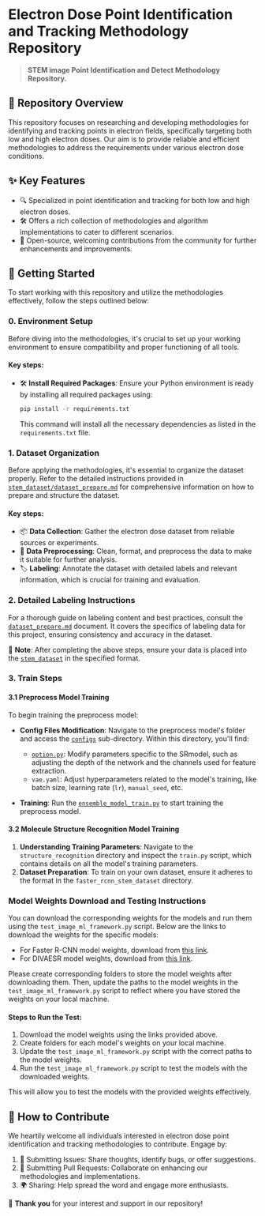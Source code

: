 # Electron Dose Point Identification and Tracking Methodology Repository

> **STEM image Point Identification and Detect Methodology Repository.**

## 📌 Repository Overview

This repository focuses on researching and developing methodologies for identifying and tracking points in electron fields, specifically targeting both low and high electron doses. Our aim is to provide reliable and efficient methodologies to address the requirements under various electron dose conditions.

## ✨ Key Features

- 🔍 Specialized in point identification and tracking for both low and high electron doses.
- 🛠 Offers a rich collection of methodologies and algorithm implementations to cater to different scenarios.
- 🤝 Open-source, welcoming contributions from the community for further enhancements and improvements.

## 🚀 Getting Started

To start working with this repository and utilize the methodologies effectively, follow the steps outlined below:

### 0. Environment Setup

Before diving into the methodologies, it's crucial to set up your working environment to ensure compatibility and proper functioning of all tools.

#### Key steps:

- 🛠 **Install Required Packages**: Ensure your Python environment is ready by installing all required packages using:
  ```bash
  pip install -r requirements.txt
  ```
  This command will install all the necessary dependencies as listed in the `requirements.txt` file.

### 1. Dataset Organization

Before applying the methodologies, it's essential to organize the dataset properly. Refer to the detailed instructions provided in [`stem_dataset/dataset_prepare.md`](./stem_dataset/dataset_prepare.md) for comprehensive information on how to prepare and structure the dataset.

#### Key steps:

- 📦 **Data Collection**: Gather the electron dose dataset from reliable sources or experiments.
- 🧹 **Data Preprocessing**: Clean, format, and preprocess the data to make it suitable for further analysis.
- 🏷 **Labeling**: Annotate the dataset with detailed labels and relevant information, which is crucial for training and evaluation.

### 2. Detailed Labeling Instructions

For a thorough guide on labeling content and best practices, consult the [`dataset_prepare.md`](./stem_dataset/dataset_prepare.md) document. It covers the specifics of labeling data for this project, ensuring consistency and accuracy in the dataset.

📝 **Note**: After completing the above steps, ensure your data is placed into the [`stem_dataset`](./stem_dataset/) in the specified format.

### 3. Train Steps

#### 3.1 Preprocess Model Training 

To begin training the preprocess model:

- **Config Files Modification**: Navigate to the preprocess model's folder and access the [`configs`](./preprocess_model/configs) sub-directory. Within this directory, you'll find:

  - [`option.py`](./preprocess_model/configs/option.py): Modify parameters specific to the SRmodel, such as adjusting the depth of the network and the channels used for feature extraction.
  - `vae.yaml`: Adjust hyperparameters related to the model's training, like batch size, learning rate (`lr`), `manual_seed`, etc.

- **Training**: Run the [`ensemble_model_train.py`](./ensemble_model_train.py) to start training the preprocess model.

#### 3.2 Molecule Structure Recognition Model Training

1. **Understanding Training Parameters**: Navigate to the `structure_recognition` directory and inspect the `train.py` script, which contains details on all the model's training parameters.
2. **Dataset Preparation**: To train on your own dataset, ensure it adheres to the format in the `faster_rcnn_stem_dataset` directory.

### Model Weights Download and Testing Instructions

You can download the corresponding weights for the models and run them using the `test_image_ml_framework.py` script. Below are the links to download the weights for the specific models:

- For Faster R-CNN model weights, download from [this link](https://drive.google.com/drive/folders/1P60SL8MKod3kxL4OmkqVlzCfrLXydZgl?usp=sharing).
- For DIVAESR model weights, download from [this link](https://drive.google.com/drive/folders/1TG5OyvcmJ9sTD_H7OAC8U3ue36ZF8V2u?usp=sharing).

Please create corresponding folders to store the model weights after downloading them. Then, update the paths to the model weights in the `test_image_ml_framework.py` script to reflect where you have stored the weights on your local machine.

#### Steps to Run the Test:

1. Download the model weights using the links provided above.
2. Create folders for each model's weights on your local machine.
3. Update the `test_image_ml_framework.py` script with the correct paths to the model weights.
4. Run the `test_image_ml_framework.py` script to test the models with the downloaded weights.

This will allow you to test the models with the provided weights effectively.

## 🤲 How to Contribute

We heartily welcome all individuals interested in electron dose point identification and tracking methodologies to contribute. Engage by:

1. 🐞 Submitting Issues: Share thoughts, identify bugs, or offer suggestions.
2. 🔄 Submitting Pull Requests: Collaborate on enhancing our methodologies and implementations.
3. 🌍 Sharing: Help spread the word and engage more enthusiasts.

🙏 **Thank you** for your interest and support in our repository!
